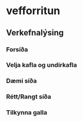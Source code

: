 # vefforritun

## Verkefnalýsing

### Forsíða

### Velja kafla og undirkafla

### Dæmi síða

### Rétt/Rangt síða

### Tilkynna galla

